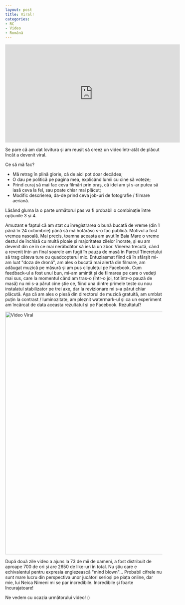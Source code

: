 ```yaml
---
layout: post
title: Viral!
categories:
- RC
- Video
- Română
---
```

<iframe width="560" height="315" src="https://www.youtube.com/embed/57Bk_bE3EsQ?rel=0&amp;showinfo=0" frameborder="0" gesture="media" allow="encrypted-media" allowfullscreen></iframe>

Se pare că am dat lovitura și am reușit să creez un video într-atât de plăcut încât a devenit viral.

Ce să mă fac?

- Mă retrag în plină glorie, că de aici pot doar decădea;</li>
- O dau pe politică pe pagina mea, explicând lumii cu cine să voteze;</li>
- Prind curaj să mai fac ceva filmări prin oraș, că idei am și s-ar putea să iasă ceva la fel, sau poate chiar mai plăcut;</li>
- Modific descrierea, da-de prind ceva job-uri de fotografie / filmare aeriană.</li>

Lăsând gluma la o parte următorul pas va fi probabil o combinație între opțiunile 3 și 4.

Amuzant e faptul că am stat cu înregistrarea o bună bucată de vreme (din 1 până în 24 octombrie) până să mă hotărăsc s-o fac publică. Motivul a fost vremea nasoală. Mai precis, toamna aceasta am avut în Baia Mare o vreme destul de închisă cu multă ploaie și majoritatea zilelor înorate, și eu am devenit din ce în ce mai nerăbdător să ies la un zbor. Vinerea trecută, când a revenit într-un final soarele am fugit în pauza de masă în Parcul Tineretului să trag câteva ture cu quadcopterul mic. Entuziasmat fiind că în sfârșit mi-am luat "doza de dronă", am ales o bucată mai alertă din filmare, am adăugat muzică pe măsură și am pus clipulețul pe Facebook. Cum feedback-ul a fost unul bun, mi-am amintit și de filmarea pe care o vedeți mai sus, care la momentul când am tras-o (într-o joi, tot într-o pauză de masă) nu mi s-a părut cine știe ce, fiind una dintre primele teste cu nou instalatul stabilizator pe trei axe, dar la revizionare mi s-a părut chiar plăcută. Așa că am ales o piesă din directorul de muzică gratuită, am umblat puțin la contrast / luminozitate, am pleznit watermark-ul și ca un experiment am încărcat de data aceasta rezultatul și pe Facebook. Rezultatul?

<a href="http://www.rusiczki.net/wp-content/uploads/2015/10/video-viral.png"><img class="alignnone size-full wp-image-5053" src="http://www.rusiczki.net/wp-content/uploads/2015/10/video-viral.png" alt="Video Viral" width="925" height="779" /></a>

După două zile video a ajuns la 73 de mii de oameni, a fost distribuit de aproape 700 de ori și are 2650 de like-uri în total. Nu știu care e echivalentul pentru expresia englezească "mind blown"... Probabil cifrele nu sunt mare lucru din perspectiva unor jucători serioși pe piața online, dar mie, lui Neica Nimeni mi se par incredibile. Incredibile și foarte încurajatoare!

Ne vedem cu ocazia următorului video! :)